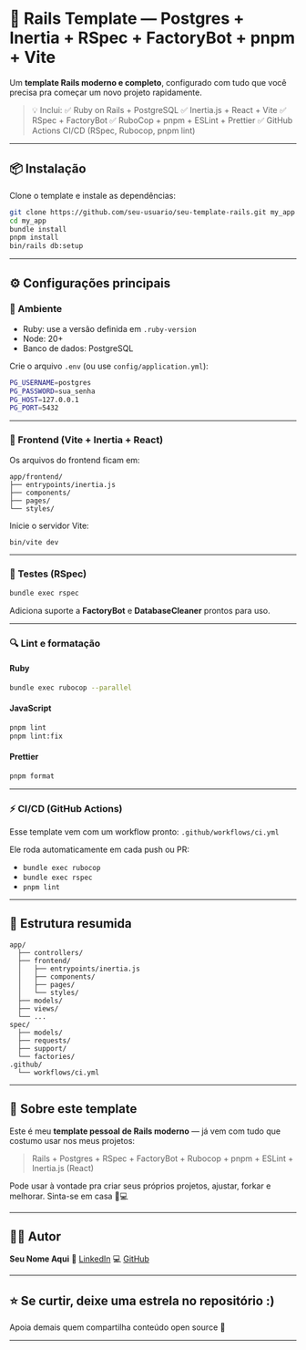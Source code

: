 # 🚀 Rails Template — Postgres + Inertia + RSpec + FactoryBot + pnpm + Vite

Um **template Rails moderno e completo**, configurado com tudo que você precisa pra começar um novo projeto rapidamente.

> 💡 Inclui:
> ✅ Ruby on Rails + PostgreSQL
> ✅ Inertia.js + React + Vite
> ✅ RSpec + FactoryBot
> ✅ RuboCop + pnpm + ESLint + Prettier
> ✅ GitHub Actions CI/CD (RSpec, Rubocop, pnpm lint)

---

## 📦 Instalação

Clone o template e instale as dependências:

```bash
git clone https://github.com/seu-usuario/seu-template-rails.git my_app
cd my_app
bundle install
pnpm install
bin/rails db:setup
```

---

## ⚙️ Configurações principais

### 🧠 Ambiente

* Ruby: use a versão definida em `.ruby-version`
* Node: 20+
* Banco de dados: PostgreSQL

Crie o arquivo `.env` (ou use `config/application.yml`):

```bash
PG_USERNAME=postgres
PG_PASSWORD=sua_senha
PG_HOST=127.0.0.1
PG_PORT=5432
```

---

### 🧩 Frontend (Vite + Inertia + React)

Os arquivos do frontend ficam em:

```
app/frontend/
├── entrypoints/inertia.js
├── components/
├── pages/
└── styles/
```

Inicie o servidor Vite:

```bash
bin/vite dev
```

---

### 🧪 Testes (RSpec)

```bash
bundle exec rspec
```

Adiciona suporte a **FactoryBot** e **DatabaseCleaner** prontos para uso.

---

### 🔍 Lint e formatação

#### Ruby

```bash
bundle exec rubocop --parallel
```

#### JavaScript

```bash
pnpm lint
pnpm lint:fix
```

#### Prettier

```bash
pnpm format
```

---

### ⚡ CI/CD (GitHub Actions)

Esse template vem com um workflow pronto: `.github/workflows/ci.yml`

Ele roda automaticamente em cada push ou PR:

* `bundle exec rubocop`
* `bundle exec rspec`
* `pnpm lint`

---

## 🧰 Estrutura resumida

```
app/
  ├── controllers/
  ├── frontend/
  │   ├── entrypoints/inertia.js
  │   ├── components/
  │   ├── pages/
  │   └── styles/
  ├── models/
  ├── views/
  └── ...
spec/
  ├── models/
  ├── requests/
  ├── support/
  └── factories/
.github/
  └── workflows/ci.yml
```

---

## 💬 Sobre este template

Este é meu **template pessoal de Rails moderno** — já vem com tudo que costumo usar nos meus projetos:

> Rails + Postgres + RSpec + FactoryBot + Rubocop + pnpm + ESLint + Inertia.js (React)

Pode usar à vontade pra criar seus próprios projetos, ajustar, forkar e melhorar.
Sinta-se em casa 🧠💻

---

## 🧑‍💻 Autor

**Seu Nome Aqui**
💼 [LinkedIn](https://linkedin.com/in/seu-perfil)
💻 [GitHub](https://github.com/seu-usuario)

---

## ⭐ Se curtir, deixe uma estrela no repositório :)

Apoia demais quem compartilha conteúdo open source 💙

---
